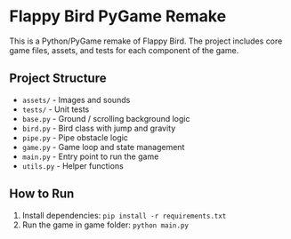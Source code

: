 # Flappy Bird PyGame Remake

This is a Python/PyGame remake of Flappy Bird. The project includes core game files, assets, and tests for each component of the game.

## Project Structure

- `assets/` - Images and sounds
- `tests/` - Unit tests
- `base.py` - Ground / scrolling background logic
- `bird.py` - Bird class with jump and gravity
- `pipe.py` - Pipe obstacle logic
- `game.py` - Game loop and state management
- `main.py` - Entry point to run the game
- `utils.py` - Helper functions

## How to Run
1. Install dependencies: `pip install -r requirements.txt`
2. Run the game in game folder: `python main.py`